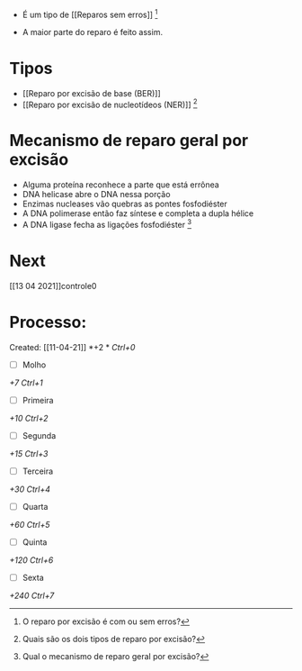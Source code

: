 + É um tipo de [[Reparos sem erros]] [^680266]

[^680266]: O reparo por excisão é com ou sem erros?

+ A maior parte do reparo é feito assim.

# Tipos
+ [[Reparo por excisão de base (BER)]]
+ [[Reparo por excisão de nucleotídeos (NER)]] [^243474]

[^243474]: Quais são os dois tipos de reparo por excisão?


# Mecanismo de reparo geral por excisão
+ Alguma proteína reconhece a parte que está errônea
+ DNA helicase abre o DNA nessa porção
+ Enzimas nucleases vão quebras as pontes fosfodiéster
+ A DNA polimerase então faz síntese e completa a dupla hélice
+ A DNA ligase fecha as ligações fosfodiéster [^843622]

[^843622]: Qual o mecanismo de reparo geral por excisão?


# Next
[[13 04 2021]]controle0
# Processo:
Created: [[11-04-21]]
*+2 *  *Ctrl+0*
- [ ] Molho  

*+7*  *Ctrl+1*

- [ ] Primeira 

*+10*  *Ctrl+2*

- [ ] Segunda

*+15*  *Ctrl+3*

- [ ] Terceira 

*+30*  *Ctrl+4*

- [ ] Quarta 

*+60*  *Ctrl+5*

- [ ] Quinta 

*+120*  *Ctrl+6*

- [ ] Sexta 

*+240*  *Ctrl+7*
